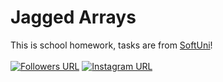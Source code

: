 # Jagged Arrays
This is school homework, tasks are from <a href="https://softuni.bg/">SoftUni</a>!
<br><br>
[![Followers URL](https://img.shields.io/github/followers/cral-cactus?color=%2308d665&logo=Github&style=for-the-badge)](https://github.com/Cral-Cactus/)
[![Instagram URL](https://img.shields.io/static/v1?color=08d665&label=Instagram&logo=Instagram&logoColor=white&style=for-the-badge&message=follow)](https://www.instagram.com/cral_cactus)
